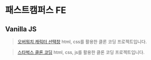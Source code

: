 # 패스트캠퍼스 FE

## Vanilla JS
>[오버워치 캐릭터 선택창](https://cho-sy.github.io/Fastcampus_FE_overwatch-hero-selector-vanilla/overwatch/) html, css를 활용한 클론 코딩 프로젝트입니다.

>[스타벅스 클론 코딩](https://endearing-puppy-a6c9c3.netlify.app/) html, css, js를 활용한 클론 코딩 프로젝트입니다. 
